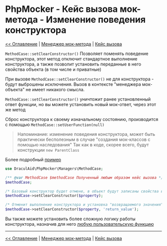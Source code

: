 # PhpMocker - Кейс вызова мок-метода - Изменение поведения конструктора
[<< Оглавление](../README.md) | [Менеджер мок-метода](../manager-method/README.md) | [Кейс вызова](README.md)

`MethodCase::setClearConstructor()` Позволяет поменять поведение конструктора, этот метод отключит стандартное выполнение
конструктора, а также позволит установить переданные в него свойства объекта (в том числе и приватные)

При вызове `MethodCase::setClearConstructor()` не для конструктора - будут выброшены исключения. Вызов в контексте "менеджера
мок-объекта" не имеет никакого смысла.

`MethodCase::setClearConstructor()` уничтожит ранее установленный ответ функции, но вы можете установить новый мок-ответ, через этот же метод

Сброс конструктора к своему изначальному состоянию, производится с помощью `MethodCase::setUserFunction(null)`

> Напоминание: изменение поведения конструктора, может быть практически бесполезным в случае "создания мок-классов с помощью наследования"
> Так как в коде, скорее всего, будут конструкции `new ParentClass`

Более подробный [пример](../../examples-ru/new-constructor.php)
```php
use DraculAid\PhpMocker\Managers\MethodCase;

/** @var MethodCase $methodCase Полученный любым образом кейс вызова */
$methodCase;

/* Базовый конструктор будет отмене, в объект будут записаны свойства из массива $property (ключи - имена свойств) */
$methodCase->setClearConstructor($property);

/* Отменит выполнение конструктора и установка "возвращаемого значения" для конструктора */
$methodCase->setClearConstructor($property, 'return_value');
```

Вы также можете установить более сложную логику работы конструктора, назначив для него [любую пользовательскую функцию](user-function.md)

---

[<< Оглавление](../README.md) | [Менеджер мок-метода](../manager-method/README.md) | [Кейс вызова](README.md)